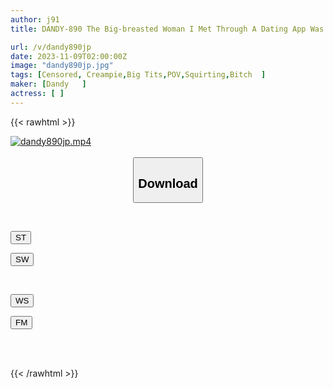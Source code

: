 ```yaml
---
author: j91
title: DANDY-890 The Big-breasted Woman I Met Through A Dating App Was A Local Slut Convenience Store Clerk Who Let Me Fuck Her Raw Even While She Was At Work.

url: /v/dandy890jp
date: 2023-11-09T02:00:00Z
image: "dandy890jp.jpg"
tags: [Censored, Creampie,Big Tits,POV,Squirting,Bitch	]
maker: [Dandy   ]
actress: [ ]
---
```



{{< rawhtml >}}

<div class="video" data-videoid="MAdlOVQWL9ImaeR">
    <a href="javascript:;">
        <img src="https://my.j91.asia/v/dandy890jp/dandy890jp.jpg" width="WIDTH" height="HEIGHT" alt="dandy890jp.mp4" loading="lazy">
    </a>
</div>

<script type="text/javascript" src="https://j91.asia/asset/on-demand-st.js"></script>

<br>
  <link rel="stylesheet" href="https://j91.asia/asset/bs5.css">
  
  <center>
  <button class="btn btn-primary" type="button" data-bs-toggle="collapse" data-bs-target=".multi-collapse" aria-expanded="false" aria-controls="multiCollapseExample1 multiCollapseExample2"><h2>Download</h2></button></center>
</p>
<div class="row">
  <div class="col">
    <div class="collapse multi-collapse" id="multiCollapseExample1">
      <div class="card card-body">
	      	      <br>
<div class="buttons">  
<p><a href="https://streamtape.to/v/MAdlOVQWL9ImaeR" target="_blank"><button class="btn-hover color-3"><i class="fa fa-download"></i> ST</button></a></p>
<p><a href="https://sfastwish.com/abxo9sg9j0tr" target="_blank"><button class="btn-hover color-2"><i class="fa fa-download"></i> SW</button></a></p></div>
    </div>
  </div>
</div>
  <div class="col">
    <div class="collapse multi-collapse" id="multiCollapseExample2">
      <div class="card card-body">
	      <br>
<div class="buttons">
<p><a href="https://wolfstream.tv/3iwv0hyr7n6f" target="_blank"><button class="btn-hover color-9"><i class="fa fa-download"></i> WS</button></a></p>
<p><a href="https://filemoon.sx/d/bpx38qzowq05" target="_blank"><button class="btn-hover color-8"><i class="fa fa-download"></i> FM</button></a></p></div>
<br><br>
      </div>
    </div>
  </div>
</div>

{{< /rawhtml >}}
